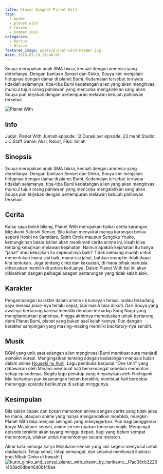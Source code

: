 ```yaml
---
title: Ulasan Singkat Planet With
tags:
  - anime
  - planet with
  - review
  - summer 2018
categories:
  - Kartun
  - Ulasan
featured_image: posts/planet-with-header.jpg
date: 2018-09-18 21:40:56
---
```


Souya merupakan anak SMA biasa, kecuali dengan amnesia yang dideritanya. Dengan bantuan Sensei dan Ginko, Souya kini menjalani hidupnya dengan damai di planet Bumi. Kedamaian tersebut ternyata tidaklah selamanya, tiba-tiba Bumi kedatangan alien yang akan menginvasi, muncul tujuh orang pahlawan yang mencoba mengalahkan sang alien. Souya pun terjebak dengan pertempuran melawan ketujuh pahlawan tersebut.

<!-- more -->

![Planet With](/images/planet-with/planet-with-header.jpg)

## Info

Judul: Planet With Jumlah episode: 12 Durasi per episode: 23 menit Studio: J.C.Staff Genre: Aksi, Robot, Fiksi Ilmiah

## Sinopsis

Souya merupakan anak SMA biasa, kecuali dengan amnesia yang dideritanya. Dengan bantuan Sensei dan Ginko, Souya kini menjalani hidupnya dengan damai di planet Bumi. Kedamaian tersebut ternyata tidaklah selamanya, tiba-tiba Bumi kedatangan alien yang akan menginvasi, muncul tujuh orang pahlawan yang mencoba mengalahkan sang alien. Souya pun terjebak dengan pertempuran melawan ketujuh pahlawan tersebut.

## Cerita

Kalau saya boleh bilang, Planet With merupakan tipikal cerita karangan Mizukami Satoshi Sensei. Bila kalian menyukai manga karangan beliau seperti Hoshi no Samidare, Spirit Circle maupun Sengoku Youko, kemungkinan besar kalian akan menikmati cerita anime ini, kisah klise tentang kebajikan melawan kejahatan. Namun apakah kejahatan itu hanya "jahat" atau kebajikan itu sepenuhnya baik? Tidak memang mudah untuk menentukan mana sisi baik, mana sisi jahat, bahkan mungkin tidak dapat kita tentukan. Juga tentang cinta dan kekuatan, di mana pihak manusia diharuskan memilih di antara keduanya. Dalam Planet With hal ini akan dikisahkan dengan pelbagai adegan pertarungan yang tidak kalah elok.

## Karakter

Pengembangan karakter dalam anime ini lumayan terasa, walau terkadang saya merasa _pace_-nya terlalu cepat, tapi masih bisa diikuti. Dari Souya yang awalnya bertarung karena memiliki dendam terhadap Sang Naga yang menghancurkan planetnya, hingga akhirnya memutuskan untuk bertarung demi Planet Bumi, planet yang bukan asal kelahirannya. Pun dengan karakter sampingan yang masing-masing memiliki _backstory_-nya sendiri.

## Musik

BGM yang unik saat adengan alien menginvasi Bumi membuat aura menjadi semakin sureal. Mengingatkan tentang adegan kedatangan manusia bulan dalam anime [Houseki no Kuni](/blog/ulasan-singkat-houseki-no-kuni/). Lagu pembuka berjudul "One Unit" yang dibawakan oleh Minami membuat hati bersemangat sebelum menonton setiap episodenya. Begitu lagu penutup yang dinyanyikan oleh Fuchigami Mai berlantun pun kesenangan belum berakhir, membuat hati berdebar menunggu episode berikutnya di setiap minggunya.

## Kesimpulan

Bila kalian capek dan bosan menonton anime dengan cerita yang tidak jelas ke mana, ataupun anime yang hanya mengandalkan moeblob, mungkin Planet With bisa menjadi selingan yang menyegarkan. Pun bagi penggemar karya Mizukami-sensei, anime ini merupakan tontonan wajib. Mengingat episode terakhir akan tayang minggu depan, bagi yang belum sempat menontonya, silakan untuk menontonnya secara maraton.

Akhir kata semoga karya Mizukami-sensei yang lain segera menyusul untuk diadaptasi. Tetap sehat, tetap semangat, dan selamat menikmati ilustrasi imut Mbak Ginko di bawah!
[![kuroi_ginko_and_sensei_planet_with_drawn_by_harikamo__f7ac38cb22291468ad0dbe46d0b148ea](/images/planet-with/kuroi_ginko_and_sensei_planet_with_drawn_by_harikamo__f7ac38cb22291468ad0dbe46d0b148ea.jpg)